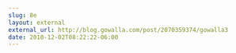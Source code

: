 ```yaml
---
slug: 8e
layout: external
external_url: http://blog.gowalla.com/post/2070359374/gowalla3
date: 2010-12-02T08:22:22-06:00
---
```

